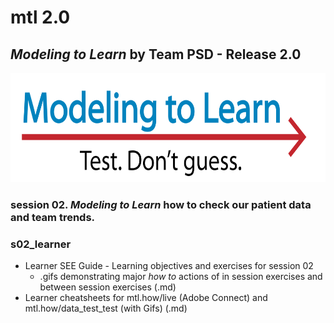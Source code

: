 # mtl 2.0

## *Modeling to Learn* by Team PSD - Release 2.0

<img src = "https://github.com/lzim/teampsd/blob/master/resources/logos/mtl_testdontguess_sm.png"
     height = "175" width = "650">

### session 02. *Modeling to Learn* how to check our **patient data** and **team trends.**

### s02_learner

- Learner SEE Guide - Learning objectives and exercises for session 02
  - .gifs demonstrating major *how to* actions of in session exercises and between session exercises (.md)
- Learner cheatsheets for mtl.how/live (Adobe Connect) and mtl.how/data_test_test (with Gifs) (.md)
